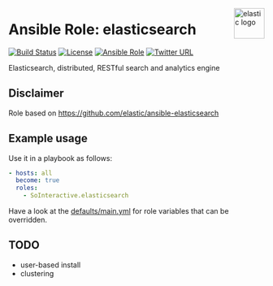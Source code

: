 <p><img src="https://static-www.elastic.co/assets/blt6050efb80ceabd47/elastic-logo%20(2).svg" alt="elastic logo" title="elastic" align="right" height="60" /></p>

Ansible Role: elasticsearch
===================

[![Build Status](https://ci.devops.sosoftware.pl/buildStatus/icon?job=SoInteractive/elasticsearch/master)](https://ci.devops.sosoftware.pl/blue/organizations/jenkins/SoInteractive%2Felasticsearch/activity) [![License](https://img.shields.io/badge/license-MIT%20License-brightgreen.svg)](https://opensource.org/licenses/MIT) [![Ansible Role](https://img.shields.io/ansible/role/99999.svg)](https://galaxy.ansible.com/SoInteractive/elasticsearch/) [![Twitter URL](https://img.shields.io/twitter/follow/sointeractive.svg?style=social&label=Follow%20%40SoInteractive)](https://twitter.com/sointeractive)

Elasticsearch, distributed, RESTful search and analytics engine

Disclaimer
----------

Role based on https://github.com/elastic/ansible-elasticsearch

Example usage
-------------

Use it in a playbook as follows:
```yaml
- hosts: all
  become: true
  roles:
    - SoInteractive.elasticsearch
```

Have a look at the [defaults/main.yml](defaults/main.yml) for role variables
that can be overridden.

TODO
----

- user-based install
- clustering
